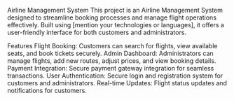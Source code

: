 Airline Management System
This project is an Airline Management System designed to streamline booking processes and manage flight operations effectively. Built using [mention your technologies or languages], it offers a user-friendly interface for both customers and administrators.

Features
Flight Booking: Customers can search for flights, view available seats, and book tickets securely.
Admin Dashboard: Administrators can manage flights, add new routes, adjust prices, and view booking details.
Payment Integration: Secure payment gateway integration for seamless transactions.
User Authentication: Secure login and registration system for customers and administrators.
Real-time Updates: Flight status updates and notifications for customers.
